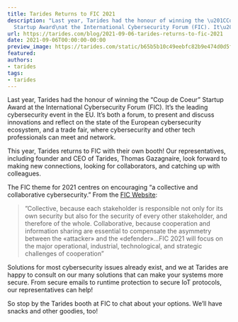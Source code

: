 ```yaml
---
title: Tarides Returns to FIC 2021
description: "Last year, Tarides had the honour of winning the \u201CCoup de Coeur\u201D
  Startup Award\nat the International Cybersecurity Forum (FIC). It\u2019s the\u2026"
url: https://tarides.com/blog/2021-09-06-tarides-returns-to-fic-2021
date: 2021-09-06T00:00:00-00:00
preview_image: https://tarides.com/static/b65b5b10c49eebfc82b9e474d0d5ffe8/0132d/cyber_lock.jpg
featured:
authors:
- tarides
tags:
- tarides
---
```


<p>Last year, Tarides had the honour of winning the &ldquo;Coup de Coeur&rdquo; Startup Award
at the International Cybersecurity Forum (FIC). It&rsquo;s the leading cybersecurity
event in the EU. It&rsquo;s both a forum, to present and discuss innovations and
reflect on the state of the European cybersecurity ecosystem, and a trade fair,
where cybersecurity and other tech professionals can meet and network.</p>
<p>This year, Tarides returns to FIC with their own booth! Our representatives,
including founder and CEO of Tarides, Thomas Gazagnaire, look forward to making
new connections, looking for collaborators, and catching up with colleagues.</p>
<p>The FIC theme for 2021 centres on encouraging &ldquo;a collective and collaborative
cybersecurity.&rdquo; From the <a href="https://www.forum-fic.com/en/home/discover/what-is-the-fic.htm">FIC
Website</a>:</p>
<blockquote>
<p>&rdquo;Collective, because each stakeholder is responsible not only for its own
security but also for the security of every other stakeholder, and therefore of
the whole. Collaborative, because cooperation and information sharing are
essential to compensate the asymmetry between the &laquo;attacker&raquo; and the
&laquo;defender&raquo;&hellip;FIC 2021 will focus on the major operational, industrial,
technological, and strategic challenges of cooperation&rdquo;</p>
</blockquote>
<p>Solutions for most cybersecurity issues already exist, and we at Tarides are
happy to consult on our many solutions that can make your systems more secure.
From secure emails to runtime protection to secure IoT protocols, our
representatives can help!</p>
<p>So stop by the Tarides booth at FIC to chat about your options. We&rsquo;ll have
snacks and other goodies, too!</p>

